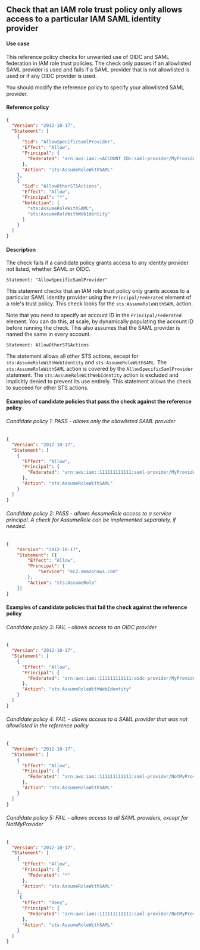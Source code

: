## Check that an IAM role trust policy only allows access to a particular IAM SAML identity provider

#### Use case

This reference policy checks for unwanted use of OIDC and SAML federation in IAM role trust policies. The check only passes if an allowlisted SAML provider is used and fails if a SAML provider that is not allowlisted is used or if any OIDC provider is used.

You should modify the reference policy to specify your allowlisted SAML provider.


#### Reference policy
```json
{
  "Version": "2012-10-17",
  "Statement": [
    {
      "Sid": "AllowSpecificSamlProvider",
      "Effect": "Allow",
      "Principal": {
        "Federated": "arn:aws:iam::<ACCOUNT ID>:saml-provider/MyProvider"
      },
      "Action": "sts:AssumeRoleWithSAML"
    },
    {
      "Sid": "AllowOtherSTSActions",
      "Effect": "Allow",
      "Principal": "*",
      "NotAction": [
        "sts:AssumeRoleWithSAML",
        "sts:AssumeRoleWithWebIdentity"
      ]
    }
  ]
}
```

#### Description

The check fails if a candidate policy grants access to any identity provider not listed, whether SAML or OIDC.

```Statement: "AllowSpecificSamlProvider"```

This statement checks that an IAM role trust policy only grants access to a particular SAML identity provider using the ```Principal/Federated``` element of a role's trust policy.  This check looks for the ```sts:AssumeRoleWithSAML``` action. 

Note that you need to specify an account ID in the ```Principal/Federated``` element. You can do this, at scale, by dynamically populating the account ID before running the check. This also assumes that the SAML provider is named the same in every account.

```Statement: AllowOtherSTSActions```

The statement allows all other STS actions, except for ```sts:AssumeRoleWithWebIdentity``` and ```sts:AssumeRoleWithSAML```.  The ```sts:AssumeRoleWithSAML``` action is covered by the ```AllowSpecificSamlProvider``` statement. The ```sts:AssumeRoleWithWebIdentity``` action is excluded and implicitly denied to prevent its use entirely. This statement allows the check to succeed for other STS actions.


#### Examples of candidate policies that pass the check against the reference policy

###### Candidate policy 1: PASS - allows only the allowlisted SAML provider
```json
{
  "Version": "2012-10-17",
  "Statement": [
    {
      "Effect": "Allow",
      "Principal": {
        "Federated": "arn:aws:iam::111111111111:saml-provider/MyProvider"
      },
      "Action": "sts:AssumeRoleWithSAML"
    }
  ]
}
```


###### Candidate policy 2: PASS - allows AssumeRole access to a service principal. A check for AssumeRole can be implemented separately, if needed.
```json
{
    "Version": "2012-10-17",
    "Statement": [{
        "Effect": "Allow",
        "Principal": {
            "Service": "ec2.amazonaws.com"
        },
        "Action": "sts:AssumeRole"
    }]
}
```

#### Examples of candidate policies that fail the check against the reference policy

###### Candidate policy 3: FAIL - allows access to an OIDC provider
```json
{
  "Version": "2012-10-17",
  "Statement": [
    {
      "Effect": "Allow",
      "Principal": {
        "Federated": "arn:aws:iam::111111111111:oidc-provider/MyProvider"
      },
      "Action": "sts:AssumeRoleWithWebIdentity"
    }
  ]
}
```

###### Candidate policy 4: FAIL - allows access to a SAML provider that was not allowlisted in the reference policy
```json
{
  "Version": "2012-10-17",
  "Statement": [
    {
      "Effect": "Allow",
      "Principal": {
        "Federated": "arn:aws:iam::111111111111:saml-provider/NotMyProvider"
      },
      "Action": "sts:AssumeRoleWithSAML"
    }
  ]
}
```


###### Candidate policy 5: FAIL - allows access to all SAML providers, except for NotMyProvider
```json
{
  "Version": "2012-10-17",
  "Statement": [
    {
      "Effect": "Allow",
      "Principal": {
        "Federated": "*"
      },
      "Action": "sts:AssumeRoleWithSAML"
    },
     {
      "Effect": "Deny",
      "Principal": {
        "Federated": "arn:aws:iam::111111111111:saml-provider/NotMyProvider"
      },
      "Action": "sts:AssumeRoleWithSAML"
    }
  ]
}
```
